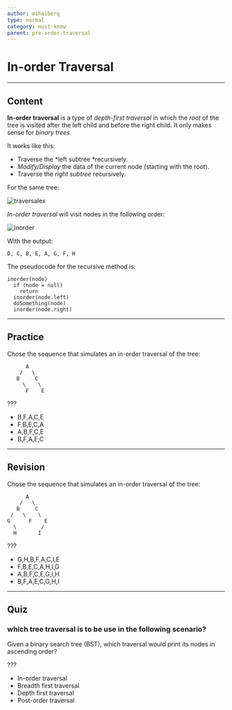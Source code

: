 ```yaml
---
author: mihaiberq
type: normal
category: must-know
parent: pre-order-traversal
---
```


# In-order Traversal


---

## Content

**In-order traversal** is a type of *depth-first traversal* in which the *root* of the tree is visited after the left child and before the right child. It only makes sense for *binary trees*.

It works like this:

- Traverse the *left subtree *recursively.
- *Modify/Display* the data of the current node (starting with the root).
- Traverse the *right subtree* recursively.

For the same tree:

![traversalex](https://img.enkipro.com/a60c49e26c0b710b7fd170527d2adf93.png)

*In-order traversal* will visit nodes in the following order:

![inorder](https://img.enkipro.com/9a551ec21baec6ae9651535be19ad38b.png)

With the output:

```plain-text
D, C, B, E, A, G, F, H
```

The pseudocode for the recursive method is:

```plain-text
inorder(node)
  if (node = null)
    return
  inorder(node.left)
  doSomething(node)
  inorder(node.right)
```


---

## Practice

Chose the sequence that simulates an in-order traversal of the tree:

```plain-text
      A
    /   \
   B     C
     \    \
      F    E
```

???

- B,F,A,C,E
- F,B,E,C,A
- A,B,F,C,E
- B,F,A,E,C


---

## Revision

Chose the sequence that simulates an in-order traversal of the tree:

```plain-text
      A
    /   \
   B     C
 /   \    \
G      F    E
  \        /
  H       I
```

???

- G,H,B,F,A,C,I,E
- F,B,E,C,A,H,I,G
- A,B,F,C,E,G,I,H
- B,F,A,E,C,G,H,I


---

## Quiz

### which tree traversal is to be use in the following scenario?


Given a binary search tree (BST), which traversal would print
its nodes in ascending order?

 ???

- In-order traversal
- Breadth first traversal
- Depth first traversal
- Post-order traversal
